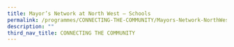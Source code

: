 ```yaml
---
title: Mayor’s Network at North West – Schools
permalink: /programmes/CONNECTING-THE-COMMUNITY/Mayors-Network-NorthWest-Schools
description: ""
third_nav_title: CONNECTING THE COMMUNITY
---
```

